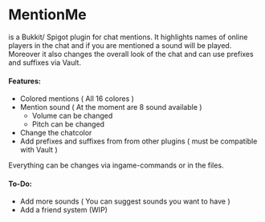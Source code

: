 # MentionMe
is a Bukkit/ Spigot plugin for chat mentions. It highlights names of online players in the chat and if you are mentioned a sound will be played. 
Moreover it also changes the overall look of the chat and can use prefixes and suffixes via Vault.

#### Features:
- Colored mentions ( All 16 colores )
- Mention sound ( At the moment are 8 sound available ) 
  - Volume can be changed
  - Pitch can be changed
- Change the chatcolor 
- Add prefixes and suffixes from from other plugins ( must be compatible with Vault )  

Everything can be changes via ingame-commands or in the files.


#### To-Do:
- Add more sounds ( You can suggest sounds you want to have )
- Add a friend system (WIP)
